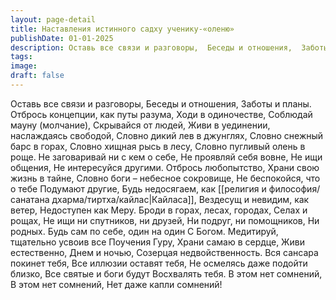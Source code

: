 ```yaml
---
layout: page-detail
title: Наставления истинного садху ученику-«оленю»
publishDate: 01-01-2025
description: Оставь все связи и разговоры,  Беседы и отношения,  Заботы и планы.  Отбрось концепции, как путы разума,  Ходи в одиночестве,  Соблюдай мауну (молчание),  Cкрывайся от людей,  Живи в уединении, наслаждаясь свободой,  Словно дикий лев в джунглях...
tags:
image:
draft: false
---
```

Оставь все связи и разговоры,  Беседы и отношения,  Заботы и планы.  Отбрось концепции, как путы разума,  Ходи в одиночестве,  Соблюдай мауну (молчание),  Cкрывайся от людей,  Живи в уединении, наслаждаясь свободой,  Словно дикий лев в джунглях,  Словно снежный барс в горах,  Словно хищная рысь в лесу,  Словно пугливый олень в роще.  Не заговаривай ни с кем о себе,  Не проявляй себя вовне,  Не ищи общения,  Не интересуйся другими.  Отбрось любопытство,  Храни свою жизнь в тайне,  Словно боги – небесное сокровище,  Не беспокойся, что о тебе  Подумают другие,  Будь недосягаем, как [[религия и философия/санатана дхарма/тиртха/кайлас|Кайласа]],  Вездесущ и невидим, как ветер,  Недоступен как Меру.  Броди в горах, лесах, городах,  Селах и рощах,  Не ищи ни спутников, ни друзей,  Ни подруг, ни помощников,  Ни родных.  Будь сам по себе, один на один  С Богом.  Медитируй, тщательно усвоив все  Поучения Гуру,  Храни самаю в сердце,  Живи естественно, Днем и ночью,  Созерцая недвойственность.  Вся сансара покинет тебя,  Все иллюзии оставят тебя,  Не осмелясь даже подойти близко,  Все святые и боги будут  Восхвалять тебя.  В этом нет сомнений,  В этом нет сомнений,  Нет даже капли сомнений!
